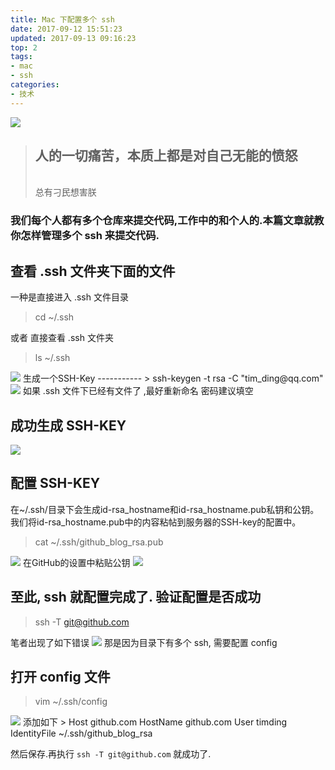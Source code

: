```yaml
---
title: Mac 下配置多个 ssh
date: 2017-09-12 15:51:23
updated: 2017-09-13 09:16:23
top: 2
tags:
- mac
- ssh
categories:
- 技术
---
```

<img src="https://timgsa.baidu.com/timg?image&quality=80&size=b9999_10000&sec=1505216036950&di=c1bfa3cd3158568e4ebaa0280b5cacf8&imgtype=0&src=http%3A%2F%2Fimg.hb.aicdn.com%2Fc70036ee95575d39ee6131a9757e19cb9a569c9f20f39-KFwh21_fw580" class="full-image" />

<blockquote class="blockquote-center"><h2>人的一切痛苦，本质上都是对自己无能的愤怒</h2></br>总有刁民想害朕</blockquote>

<!--more -->
### 我们每个人都有多个仓库来提交代码,工作中的和个人的.本篇文章就教你怎样管理多个 ssh 来提交代码.

查看 **.ssh** 文件夹下面的文件
-----------
一种是直接进入 .ssh 文件目录
> cd ~/.ssh

或者 直接查看 .ssh 文件夹
> ls ~/.ssh

<img src="http://obqo5zeui.bkt.clouddn.com/QQ20170912-170511@2x.png" />
生成一个SSH-Key
-----------
> ssh-keygen -t rsa -C "tim_ding@qq.com"

<img src="http://obqo5zeui.bkt.clouddn.com/QQ20170912-174951@2x.png" />
如果 .ssh 文件下已经有文件了 ,最好重新命名
密码建议填空

成功生成 SSH-KEY
-----------
<img src="http://obqo5zeui.bkt.clouddn.com/QQ20170912-175312@2x.png" />

配置 SSH-KEY
-----------
在~/.ssh/目录下会生成id-rsa_hostname和id-rsa_hostname.pub私钥和公钥。 我们将id-rsa_hostname.pub中的内容粘帖到服务器的SSH-key的配置中。
> cat ~/.ssh/github_blog_rsa.pub

<img src="http://obqo5zeui.bkt.clouddn.com/QQ20170913-085838@2x.png" />
在GitHub的设置中粘贴公钥
<img src="http://obqo5zeui.bkt.clouddn.com/QQ20170913-090143@2x.png" />

至此, ssh 就配置完成了.
验证配置是否成功
-----------
> ssh -T git@github.com

笔者出现了如下错误
<img src="http://obqo5zeui.bkt.clouddn.com/QQ20170913-090537@2x.png" />
那是因为目录下有多个 ssh, 需要配置 config

打开 config 文件
-----------
> vim ~/.ssh/config

<img src="http://obqo5zeui.bkt.clouddn.com/QQ20170913-090743@2x.png" />
添加如下
>  Host github.com
   HostName github.com
   User timding
   IdentityFile ~/.ssh/github_blog_rsa

然后保存.再执行 `ssh -T git@github.com` 就成功了.






